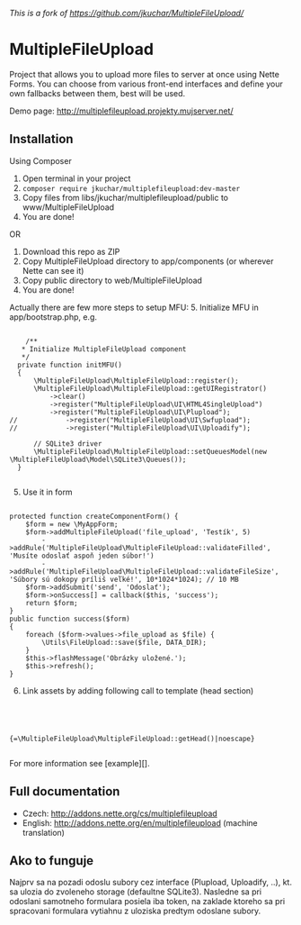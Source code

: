 _This is a fork of https://github.com/jkuchar/MultipleFileUpload/_

MultipleFileUpload
==================

Project that allows you to upload more files to server at once using Nette Forms. You can choose from various front-end interfaces and define your own fallbacks between them, best will be used.

Demo page: http://multiplefileupload.projekty.mujserver.net/

Installation
------------
Using Composer
1. Open terminal in your project
2. `composer require jkuchar/multiplefileupload:dev-master`
3. Copy files from libs/jkuchar/multiplefileupload/public to www/MultipleFileUpload
4. You are done!

OR
1. Download this repo as ZIP
2. Copy MultipleFileUpload directory to app/components (or wherever Nette can see it)
3. Copy public directory to web/MultipleFileUpload
4. You are done!

Actually there are few more steps to setup MFU:
5. Initialize MFU in app/bootstrap.php, e.g.
<pre><code>
	/**
   * Initialize MultipleFileUpload component
   */
  private function initMFU()
  {
      \MultipleFileUpload\MultipleFileUpload::register();
      \MultipleFileUpload\MultipleFileUpload::getUIRegistrator()
          ->clear()
          ->register("MultipleFileUpload\UI\HTML4SingleUpload")
          ->register("MultipleFileUpload\UI\Plupload");
//            ->register("MultipleFileUpload\UI\Swfupload");
//            ->register("MultipleFileUpload\UI\Uploadify");

      // SQLite3 driver
      \MultipleFileUpload\MultipleFileUpload::setQueuesModel(new \MultipleFileUpload\Model\SQLite3\Queues());
  }

</code></pre>
5. Use it in form
<pre><code>
protected function createComponentForm() {
    $form = new \MyAppForm;
    $form->addMultipleFileUpload('file_upload', 'Testík', 5)
        ->addRule('MultipleFileUpload\MultipleFileUpload::validateFilled', 'Musíte odoslať aspoň jeden súbor!')
        ->addRule('MultipleFileUpload\MultipleFileUpload::validateFileSize', 'Súbory sú dokopy príliš veľké!', 10*1024*1024); // 10 MB
    $form->addSubmit('send', 'Odoslať');
    $form->onSuccess[] = callback($this, 'success');
    return $form;
}
public function success($form)
{
    foreach ($form->values->file_upload as $file) {
        \Utils\FileUpload::save($file, DATA_DIR);
    }
    $this->flashMessage('Obrázky uložené.');
    $this->refresh();
}
</code></pre>
6. Link assets by adding following call to template (head section)
<pre><code>
	<script src="{$basePath}/MultipleFileUpload/MFUFallbackController.js"></script>
  {=\MultipleFileUpload\MultipleFileUpload::getHead()|noescape}
</code></pre>

For more information see [example][].


Full documentation
------------------
- Czech: http://addons.nette.org/cs/multiplefileupload
- English: http://addons.nette.org/en/multiplefileupload (machine translation)


Ako to funguje
--------------
Najprv sa na pozadi odoslu subory cez interface (Plupload, Uploadify, ..), kt. sa ulozia do zvoleneho storage (defaultne SQLite3).
Nasledne sa pri odoslani samotneho formulara posiela iba token, na zaklade ktoreho sa pri spracovani formulara vytiahnu z uloziska predtym odoslane subory.